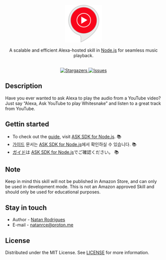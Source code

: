 <p align="center">
  <a href="https://github.com/Nata4n/alexa-youtube-skill" target="blank">
    <img src="./assets/youtube-skill.png" width="120" alt="Logo" />
  </a>
</p>

<p align="center">
  <p align="center">
    A scalable and efficient Alexa-hosted skill in  <a href="https://nodejs.org/" target="blank">Node.js</a> for seamless music playback.
    <br/>
    <br/>
  </p>
</p>

<p align="center">
  <a href="https://github.com/Nata4n/alexa-youtube-skill" target="_blank">
    <img src="https://img.shields.io/github/stars/Nata4n/alexa-youtube-skill" alt="Stargazers" />
  </a>
  <a href="https://github.com/Nata4n/alexa-youtube-skill" target="_blank">
    <img src="https://img.shields.io/github/issues/Nata4n/alexa-youtube-skill" alt="Issues" />
  </a>
</p>

## Description
Have you ever wanted to ask Alexa to play the audio from a YouTube video? Just say “Alexa, Ask YouTube to play Whitesnake” and listen to a great track from YouTube.

## Gettin started 
* To check out the [guide](https://developer.amazon.com/en-US/docs/alexa/alexa-skills-kit-sdk-for-nodejs/overview.html), visit [ASK SDK for Node.js](https://developer.amazon.com/en-US/docs/alexa/alexa-skills-kit-sdk-for-nodejs/overview.html). :books:
* [가이드](https://developer.amazon.com/en-US/docs/alexa/alexa-skills-kit-sdk-for-nodejs/overview.html) 문서는 [ASK SDK for Node.js](https://developer.amazon.com/en-US/docs/alexa/alexa-skills-kit-sdk-for-nodejs/overview.html)에서 확인하실 수 있습니다. :books:
* [ガイド](https://developer.amazon.com/en-US/docs/alexa/alexa-skills-kit-sdk-for-nodejs/overview.html)は [ASK SDK for Node.js](https://developer.amazon.com/en-US/docs/alexa/alexa-skills-kit-sdk-for-nodejs/overview.html)でご確認ください。 :books:

## Note
Keep in mind this skill will not be published in Amazon Store, and can only be used in development mode. This is not an Amazon approved Skill and should only be used for educational purposes.

## Stay in touch

* Author - [Natan Rodrigues](https://github.com/Nata4n)
* E-mail - [natanrce@proton.me](mailto:natanrce@proton.me)

## License

Distributed under the MIT License. See [LICENSE](https://github.com/nata4n/alexa-youtube-skill/blob/main/LICENSE) for more information.